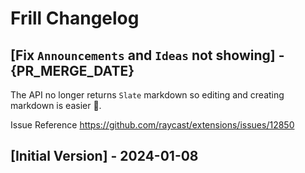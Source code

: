 # Frill Changelog

## [Fix `Announcements` and `Ideas` not showing] - {PR_MERGE_DATE}

The API no longer returns `Slate` markdown so editing and creating markdown is easier 🚀.

Issue Reference https://github.com/raycast/extensions/issues/12850

## [Initial Version] - 2024-01-08
